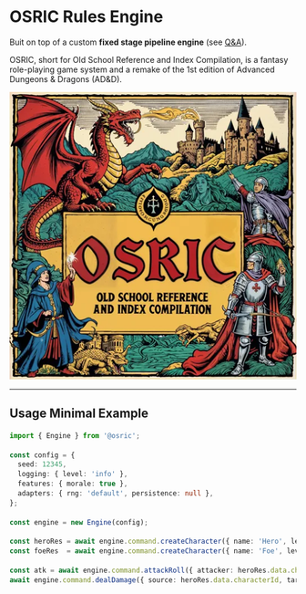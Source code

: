 # OSRIC Rules Engine

Buit on top of a custom **fixed stage pipeline engine** (see [Q&A](docs/engine-and-domain-qna.md)).

OSRIC, short for Old School Reference and Index Compilation, is a fantasy role-playing game system and a remake of the 1st edition of Advanced Dungeons & Dragons (AD&D).

![Preview](README.webp)

---

## Usage Minimal Example

```ts
import { Engine } from '@osric';

const config = {
  seed: 12345,
  logging: { level: 'info' },
  features: { morale: true },
  adapters: { rng: 'default', persistence: null },
};

const engine = new Engine(config);

const heroRes = await engine.command.createCharacter({ name: 'Hero', level: 1, hp: 12 });
const foeRes  = await engine.command.createCharacter({ name: 'Foe', level: 1, hp: 10 });

const atk = await engine.command.attackRoll({ attacker: heroRes.data.characterId, target: foeRes.data.characterId });
await engine.command.dealDamage({ source: heroRes.data.characterId, target: foeRes.data.characterId, attackContext: atk.data });
```
